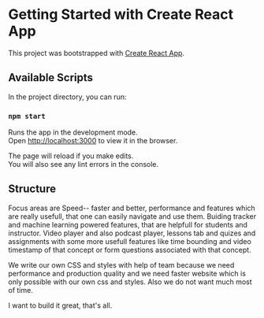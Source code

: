 # Getting Started with Create React App

This project was bootstrapped with [Create React App](https://github.com/facebook/create-react-app).

## Available Scripts

In the project directory, you can run:

### `npm start`

Runs the app in the development mode.\
Open [http://localhost:3000](http://localhost:3000) to view it in the browser.

The page will reload if you make edits.\
You will also see any lint errors in the console.

## Structure 

Focus areas are Speed-- faster and better, performance and features which are really usefull, that one can easily navigate and use them. Buiding tracker and machine learning powered features, that are helpfull for students and instructor. Video player and also podcast player, lessons tab and quizes and assignments with some more usefull features like time bounding and video timestamp of that concept or form questions associated with that concept.

We write our own CSS and styles with help of team because we need performance and production quality and we need faster website which is only possible with our own css and styles. Also we do not want much most of time.

I want to build it great, that's all.

